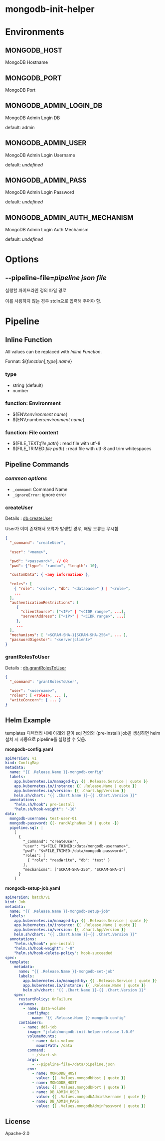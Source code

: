 # mongodb-init-helper



# Environments

## MONGODB_HOST

MongoDB Hostname

## MONGODB_PORT

MongoDB Port

## MONGODB_ADMIN_LOGIN_DB

MongoDB Admin Login DB

default: admin

## MONGODB_ADMIN_USER

MongoDB Admin Login Username

default: *undefined*

## MONGODB_ADMIN_PASS

MongoDB Admin Login Password

default: *undefined*

## MONGODB_ADMIN_AUTH_MECHANISM

MongoDB Admin Login Auth Mechanism

default: *undefined*



# Options

## --pipeline-file=*pipeline json file*

실행할 파이프라인 정의 파일 경로

이를 사용하지 않는 경우 stdin으로 입력해 주어야 함.



# Pipeline

## Inline Function

All values can be replaced with *Inline Function*.

Format: ${*function*[,*type*]:*name*}

### type

* string (default)
* number

### function: Environment

* ${ENV:*environment name*}
* ${ENV,number:*environment name*}

### function: File content

* ${FILE_TEXT:*file path*} : read file with utf-8
* ${FILE_TRIMED:*file path*} : read file with utf-8 and trim whitespaces

## Pipeline Commands

### *common options*

* `_command`: Command Name
* `_ignoreError`: ignore error

### createUser

Details : [db.createUser](https://docs.mongodb.com/manual/reference/method/db.createUser/)

User가 이미 존재해서 오류가 발생할 경우, 해당 오류는 무시함

```json
{
  "_command": "createUser",
  
  "user": "<name>",

  "pwd": "<password>", // OR
  "pwd": {"type": "random", "length": 10},

  "customData": { <any information> },
  
  "roles": [
    { "role": "<role>", "db": "<database>" } | "<role>",
    ...
  ],
  "authenticationRestrictions": [
     {
       "clientSource": ["<IP>" | "<CIDR range>", ...],
       "serverAddress": ["<IP>" | "<CIDR range>", ...]
     },
     ...
  ],
  "mechanisms": [ "<SCRAM-SHA-1|SCRAM-SHA-256>", ... ],
  "passwordDigestor": "<server|client>"
}
```

### grantRolesToUser

Details : [db.grantRolesToUser](https://docs.mongodb.com/manual/reference/method/db.grantRolesToUser/)

```json
{
  "_command": "grantRolesToUser",
  
  "user": "<username>",
  "roles": [ <roles>, ... ],
  "writeConcern": { ... }
}
```



## Helm Example

templates 디렉터리 내에 아래와 같이 sql 정의와 (pre-install) job을 생성하면 helm 설치 시 자동으로 pipeline를 실행할 수 있음.



**mongodb-config.yaml**

```yaml
apiVersion: v1
kind: ConfigMap
metadata:
  name: "{{ .Release.Name }}-mongodb-config"
  labels:
    app.kubernetes.io/managed-by: {{ .Release.Service | quote }}
    app.kubernetes.io/instance: {{ .Release.Name | quote }}
    app.kubernetes.io/version: {{ .Chart.AppVersion }}
    helm.sh/chart: "{{ .Chart.Name }}-{{ .Chart.Version }}"
  annotations:
    "helm.sh/hook": pre-install
    "helm.sh/hook-weight": "-10"
data:
  mongodb-username: test-user-01
  mongodb-password: {{- randAlphaNum 10 | quote -}}
  pipeline.sql: |
    [
      {
        "_command": "createUser",
        "user": "$<FILE_TRIMED:/data/mongodb-username>",
        "pwd": "$<FILE_TRIMED:/data/mongodb-password>",
        "roles": [
          { "role": "readWrite", "db": "test" }
        ],
        "mechanisms": ["SCRAM-SHA-256", "SCRAM-SHA-1"]
      }
    ]
```

**mongodb-setup-job.yaml**

```yaml
apiVersion: batch/v1
kind: Job
metadata:
  name: "{{ .Release.Name }}-mongodb-setup-job"
  labels:
    app.kubernetes.io/managed-by: {{ .Release.Service | quote }}
    app.kubernetes.io/instance: {{ .Release.Name | quote }}
    app.kubernetes.io/version: {{ .Chart.AppVersion }}
    helm.sh/chart: "{{ .Chart.Name }}-{{ .Chart.Version }}"
  annotations:
    "helm.sh/hook": pre-install
    "helm.sh/hook-weight": "-8"
    "helm.sh/hook-delete-policy": hook-succeeded
spec:
  template:
    metadata:
      name: "{{ .Release.Name }}-mongodb-set-job"
      labels:
        app.kubernetes.io/managed-by: {{ .Release.Service | quote }}
        app.kubernetes.io/instance: {{ .Release.Name | quote }}
        helm.sh/chart: "{{ .Chart.Name }}-{{ .Chart.Version }}"
    spec:
      restartPolicy: OnFailure
      volumes:
        - name: data-volume
          configMap:
            name: "{{ .Release.Name }}-mongodb-config"
      containers:
        - name: ddl-job
          image: "jclab/mongodb-init-helper:release-1.0.0"
          volumeMounts:
            - name: data-volume
              mountPath: /data
          command:
            - /start.sh
          args:
            - --pipeline-file=/data/pipeline.json
          env:
            - name: MONGODB_HOST
              value: {{ .Values.mongodbHost | quote }}
            - name: MONGODB_HOST
              value: {{ .Values.mongodbPort | quote }}
            - name: DB_ADMIN_USER
              value: {{ .Values.mongodbAdminUsername | quote }}
            - name: DB_ADMIN_PASS
              value: {{ .Values.mongodbAdminPassword | quote }}
```



## License

Apache-2.0

